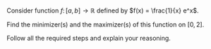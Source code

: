 Consider function $f \colon [a, b] \to \mathbb{R}$ defined by 
$f(x) = \frac{1}{x} e^x$.

Find the minimizer(s) and the maximizer(s) of this function on 
$[0, 2]$.

Follow all the required steps and explain your reasoning.
